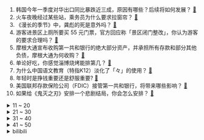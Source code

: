 1. 韩国今年一季度对华出口同比暴跌近三成，原因有哪些？后续将如何发展？ [:link:](https://www.zhihu.com/question/598612639)
2. 火车夜晚经过某些站，乘务员为什么要求拉窗帘？ [:link:](https://www.zhihu.com/question/566158526)
3. 《漫长的季节》中，龚彪的死是意外吗？ [:link:](https://www.zhihu.com/question/598589938)
4. 游客进景区上厕所要买 55 元门票，官方回应称「景区闭门整改」，你认为游客的要求合理吗？ [:link:](https://www.zhihu.com/question/598509856)
5. 摩根大通宣布收购第一共和银行的绝大部分资产，并承担所有存款和部分其他负债，摩根大通为何收购？ [:link:](https://www.zhihu.com/question/598628869)
6. 单论好吃，你感觉淄博烧烤能排第几？ [:link:](https://www.zhihu.com/question/598536889)
7. 为什么中国语文教育（特指K12）淡化了「々」的使用？ [:link:](https://www.zhihu.com/question/589118221)
8. 年轻时是挣钱重要还是舒服重要? [:link:](https://www.zhihu.com/question/595109955)
9. 美国联邦存款保险公司（FDIC）接管第一共和银行，将带来哪些影响？ [:link:](https://www.zhihu.com/question/598616483)
10. 如果给《鬼灭之刃》安排一个悲剧结局，你会怎么安排？ [:link:](https://www.zhihu.com/question/579696789)
<details>
<summary>11 ~ 20</summary>

11. 华春莹发图对比中美苏丹撤侨，有哪些信息值得关注？美国为何不撤离本国平民？ [:link:](https://www.zhihu.com/question/598600227)
12. 网友称所住客栈房间发现尸体，不堪异味才换房，客栈称目前不知道此事，哪些信息值得关注？ [:link:](https://www.zhihu.com/question/598591374)
13. 可以给大家分享一下你原神在里拍的照片嘛？ [:link:](https://www.zhihu.com/question/570751110)
14. 如何评价《明日方舟》四周年活动「孤星」？ [:link:](https://www.zhihu.com/question/597146342)
15. 尹锡悦结束访美，朝中社发文「『逆贼』的乞求之行」，有哪些信息值得关注？后续朝方将如何应对？ [:link:](https://www.zhihu.com/question/598613361)
16. 黄山景区回应大量游客厕所过夜「未超限接待，部分游客错过下山时间」，哪些信息值得关注？ [:link:](https://www.zhihu.com/question/598534067)
17. 你减肥是为了什么?只是为了好看吗？ [:link:](https://www.zhihu.com/question/595694636)
18. 史航回应性骚扰传闻，称「情绪我理解，但情况不属实」，如何看待这一回应？真实情况可能如何？ [:link:](https://www.zhihu.com/question/598637936)
19. 断舍离的厨房是什么样子的？ [:link:](https://www.zhihu.com/question/26701946)
20. 假如你是一只熊猫， 你在外头有事，还挺急的，你要怎么逃离动物园呢？ [:link:](https://www.zhihu.com/question/593665938)
</details>
<details>
<summary>21 ~ 30</summary>

21. 为什么戚继光以前，中国人很少用投石索？ [:link:](https://www.zhihu.com/question/35445673)
22. 五一档电影《长空之王》票房最终会超过 10 亿吗? [:link:](https://www.zhihu.com/question/597458392)
23. 中国象棋让对方双马不别腿，大概等于让了几个子？ [:link:](https://www.zhihu.com/question/598091846)
24. 电影《青蛇》里青蛇对白蛇到底是何种感情？ [:link:](https://www.zhihu.com/question/328511711)
25. 为什么浮世绘上的老虎长的和妖怪一样？ [:link:](https://www.zhihu.com/question/597700590)
26. NBA 历史上首次同时出现「黑五六七八」，如何评价22-23 赛季的 NBA 季后赛？ [:link:](https://www.zhihu.com/question/598584344)
27. 第一次参加『学术会议』，请问有哪些注意事项？ [:link:](https://www.zhihu.com/question/596876077)
28. 可以给一个即将考高中的人一个建议吗？ [:link:](https://www.zhihu.com/question/598544851)
29. 《灌篮高手》里，藤真健司凭什么能和牧绅一并称“神奈川双璧”？ [:link:](https://www.zhihu.com/question/450859140)
30. 如果我打 CS:GO 职业必定一换一，有人会要我吗？ [:link:](https://www.zhihu.com/question/597392074)
</details>
<details>
<summary>31 ~ 40</summary>

31. 月子里的宝宝，抱着时睡得很好，但放到床上睡一会儿就醒了，该怎么办？ [:link:](https://www.zhihu.com/question/565266535)
32. 如何评价《漫长的季节》第 12 集（大结局）？其中有哪些值得关注的剧情点？ [:link:](https://www.zhihu.com/question/597380202)
33. 《放牛班的春天》中，如果放牛班没有遇到马修老师，孩子们会怎样？ [:link:](https://www.zhihu.com/question/596583348)
34. 物体吸收的光去哪了，发生了什么物理过程？ [:link:](https://www.zhihu.com/question/587980535)
35. 多个 OPEC+ 国家开始减产石油，预计减产 116 万桶/天，将产生哪些影响？ [:link:](https://www.zhihu.com/question/598599560)
36. 2023 赛季 F1 阿塞拜疆大奖赛，佩雷兹夺冠，维斯塔潘第二，勒克莱尔第三，如何评价这场比赛？ [:link:](https://www.zhihu.com/question/598530572)
37. 旅途中遇到财物丢失、强买强卖、坐地起价、隐形消费等情况，是否该第一时间报警？除此以外还有哪些维权渠道？ [:link:](https://www.zhihu.com/question/597946880)
38. 看完《罗马假日》，你觉得让人遗憾的到底是无法相守还是从未遇见？ [:link:](https://www.zhihu.com/question/596586107)
39. 22-23 赛季 NBA 西部半决赛勇士 VS 湖人，双方各自的优劣势在哪？ [:link:](https://www.zhihu.com/question/598583595)
40. 名为 Chirper 的 AI 网络社区爆火，上万个 AI 自主聊天，人类被禁言，哪些信息值得关注？ [:link:](https://www.zhihu.com/question/598601982)
</details>
<details>
<summary>41 ~ 50</summary>

41. 上海实施多子女家庭住房公积金支持政策，家庭最高可贷 144 万元，如何看待这一政策？ [:link:](https://www.zhihu.com/question/598603267)
42. 这个五一假期你去哪玩了，留下了哪些「值得好好记下留念」的瞬间？ [:link:](https://www.zhihu.com/question/598584606)
43. 如何评价迪·斯蒂法诺的历史地位？ [:link:](https://www.zhihu.com/question/24409922)
44. 22-23 赛季 NBA 勇士国王 G7，库里 50 分创 G7 个人单场最高分，如何评价库里的表现？ [:link:](https://www.zhihu.com/question/598584470)
45. 今年五一档 18 部电影扎堆上映，看哪个不踩雷？ [:link:](https://www.zhihu.com/question/598402429)
46. 大学生有必要去健身房锻炼吗？ [:link:](https://www.zhihu.com/question/591317622)
47. 《百万美元宝贝》中的麦琪为热爱的事情不顾一切，你认为这值得吗？ [:link:](https://www.zhihu.com/question/596479704)
48. 别人的眼光真的那么重要吗？ [:link:](https://www.zhihu.com/question/597853506)
49. 如果回到夏朝，我该带什么回来以证明夏朝存在？ [:link:](https://www.zhihu.com/question/309564513)
50. 五一去露营，有哪些舒适又有风格的穿搭？ [:link:](https://www.zhihu.com/question/597671979)
</details><details>
<summary>bilibili</summary>

1. 我当爸爸了！ [:link:](//www.bilibili.com/video/BV1qh4y1n7C3)
2. 当你总觉得自己很独特时 [:link:](//www.bilibili.com/video/BV1eh41177oB)
3. 咱就是说，这是纯友谊，还是真爱情？ [:link:](//www.bilibili.com/video/BV1Vk4y1n7X1)
4. 当你试图扼杀我的电竞精神时 你已经输了 [:link:](//www.bilibili.com/video/BV1VV4y1d7BK)
5. 躲狗狗 [:link:](//www.bilibili.com/video/BV1Xo4y147Qq)
6. 离大谱！为了实现他的梦想，我们提头来见(物理)！ [:link:](//www.bilibili.com/video/BV1Do4y147RL)
7. 看完4月新番，外星人连夜毁灭地球......【泛式】 [:link:](//www.bilibili.com/video/BV1gs4y1w7jK)
8. 一群up主在欢乐谷玩共享位置捉迷藏！效果爆炸！【最终集】 [:link:](//www.bilibili.com/video/BV1ph41177Mt)
9. 《 鸡 哥 天 下 第 一 》 [:link:](//www.bilibili.com/video/BV1am4y1175K)
10. 《 机 枪 模 拟 器 》 [:link:](//www.bilibili.com/video/BV1Jz4y1Y7tB)
<details>
<summary>11 ~ 20</summary>

11. 【Minecraft】我们烧了张rtx4090,只为这300秒极致画面 [:link:](//www.bilibili.com/video/BV1Vk4y1n74b)
12. 《崩坏：星穹铁道》启程庆典 [:link:](//www.bilibili.com/video/BV1Cg4y1L7fC)
13. 保  护  砂  隐  村 [:link:](//www.bilibili.com/video/BV11V4y1R7tD)
14. 二刷许昌&胖东来！你们将会被他们的真诚而感动！ [:link:](//www.bilibili.com/video/BV1wM4y1h7y3)
15. 没开玩笑  淄博已经进化到5.0版本了... [:link:](//www.bilibili.com/video/BV1BX4y1m7jP)
16. “所以生命啊，它璀璨如歌” [:link:](//www.bilibili.com/video/BV1mm4y1y7zt)
17. "挖错了坟，该拜哪尊神啊？！" [:link:](//www.bilibili.com/video/BV13c411n7r1)
18. 爆肝半年！蝙蝠侠排名第一的神作《黑暗骑士归来》 [:link:](//www.bilibili.com/video/BV1Az4y1Y7N9)
19. 爆肝30天，手绘400张社会摇，泰裤辣！！ [:link:](//www.bilibili.com/video/BV1ps4y1w7wT)
20. [Choreography Video] SEVENTEEN - Super [:link:](//www.bilibili.com/video/BV1ea4y1V7RG)
</details>
<details>
<summary>21 ~ 30</summary>

21. 联合国正式入驻B站！ [:link:](//www.bilibili.com/video/BV1Am4y1C78m)
22. 中年男性魅力比拼！ [:link:](//www.bilibili.com/video/BV1Tc411n7Qh)
23. 没有退网，只是坐上了轮椅 [:link:](//www.bilibili.com/video/BV1bg4y1L7jY)
24. 全网公开我的浏览记录！！ [:link:](//www.bilibili.com/video/BV1Ph411L7xU)
25. 芬兰内战中，红军为什么输给了白军？曼纳海姆(中)【历史调研室39】 [:link:](//www.bilibili.com/video/BV1Mm4y1C7Ge)
26. 感受到了培育蔬菜这件事的重要性 [:link:](//www.bilibili.com/video/BV1sX4y1m7Xn)
27. 一个视频看懂王莽的一生 [:link:](//www.bilibili.com/video/BV1Ao4y1t7CD)
28. 女版海贼王（分享一波奇奇怪怪的知识） [:link:](//www.bilibili.com/video/BV15o4y1t7hd)
29. 实拍立体机动装置！以梦为翅膀，翱翔于天际！ [:link:](//www.bilibili.com/video/BV1DX4y1m7Uf)
30. 你在做一种很新的电脑 [:link:](//www.bilibili.com/video/BV1eP411273p)
</details>
<details>
<summary>31 ~ 40</summary>

31. 《原神》角色演示-「白术：治则求本」 [:link:](//www.bilibili.com/video/BV1WM411G7QZ)
32. 【怒九】淦！你们的爱好…好帅啊！！ [:link:](//www.bilibili.com/video/BV1Qa4y1V7D6)
33. 只是一次推倒重来，只道寻常了吧！ [:link:](//www.bilibili.com/video/BV1Qh4y1n7R5)
34. 不愧是一群男的想出来的节目 [:link:](//www.bilibili.com/video/BV1ih4y1n7Hm)
35. 你眼中的“老阿姨”曾经也迷倒了整个世界！ [:link:](//www.bilibili.com/video/BV1Yg4y1L7AP)
36. 年轻人的第一次，求职 [:link:](//www.bilibili.com/video/BV1qM4y187oV)
37. 都什么年代，谁还用传统方式驱鬼？！！ [:link:](//www.bilibili.com/video/BV1Na4y15718)
38. 求助大家 怎样可以把脸上的洗掉？ [:link:](//www.bilibili.com/video/BV1QV4y1R7W1)
39. 刮彩票决定自己的一日三餐！结果翻车了？ [:link:](//www.bilibili.com/video/BV1tm4y117dj)
40. 哈哈，甲方破防了 [:link:](//www.bilibili.com/video/BV1Dg4y1L7hd)
</details>
<details>
<summary>41 ~ 50</summary>

41. Emotional Damage破防哥Steven He来B站啦！ [:link:](//www.bilibili.com/video/BV1Wa4y1V7j2)
42. 感谢大妈给新崩的空气刘海 [:link:](//www.bilibili.com/video/BV1JM411G7mA)
43. 蛋 [:link:](//www.bilibili.com/video/BV1pa4y157G9)
44. 《明日方舟》EP -Morning Dew [:link:](//www.bilibili.com/video/BV14X4y1U7iR)
45. 有没有一瞬间信仰崩塌或者死心过？ [:link:](//www.bilibili.com/video/BV1kM4y187oL)
46. 爷 青 回 ！丢人之旅！【森林之子#1】 [:link:](//www.bilibili.com/video/BV19M4y187ww)
47. 《关于男朋友休假顺便带走了我腿这件事》 [:link:](//www.bilibili.com/video/BV1CM411G7XW)
48. 真正的服装设计师看《明日方舟》服装的反应第三期！ [:link:](//www.bilibili.com/video/BV1uP411274Z)
49. 中国人缺的不是技术，而是缺乏持续而长期的投入，坐得住冷板凳和耐得住寂寞 [:link:](//www.bilibili.com/video/BV13m4y117ah)
50. ⚡我 爸 就 是 力 霸 天⚡ [:link:](//www.bilibili.com/video/BV1Ha4y1575S)
</details>
<details>
<summary>51 ~ 60</summary>

51. 【崩坏星穹铁道】谁才是平民最强光锥？全角色光锥排行榜！萌新必看的光锥搭配攻略！ [:link:](//www.bilibili.com/video/BV1wX4y1U76d)
52. 特殊感染者Boomer背景故事 [:link:](//www.bilibili.com/video/BV1gP41127ki)
53. 我花了5块钱制作出了价值上千的鱼子酱，你们信吗？ [:link:](//www.bilibili.com/video/BV1ik4y1773h)
54. 狂躁！自残！自杀！梵高疯狂的真相，背后是人最深的绝望！ [:link:](//www.bilibili.com/video/BV14z4y1Y7XT)
55. 团长 黑龙江悠悠球公开赛在线开团！全场高能！🪀 [:link:](//www.bilibili.com/video/BV1yo4y1L7h1)
56. 【干货】如何像人类一样吃饭 [:link:](//www.bilibili.com/video/BV1pa4y157Bh)
57. 从零到英雄需要多久？来自老外的纸条诅咒！ [:link:](//www.bilibili.com/video/BV1ss4y1w7E3)
58. 谁喜欢克拉拉(史瓦罗)我不说 [:link:](//www.bilibili.com/video/BV1Gh4y1H78v)
59. 全网最详细！爆肝6个月，原剧+小说深度解析！让你一次看爽《权力的游戏》1-8季 [:link:](//www.bilibili.com/video/BV1HM411G7Fj)
60. 追逐夏日的颜色 [:link:](//www.bilibili.com/video/BV1Xo4y147vx)
</details>
<details>
<summary>61 ~ 70</summary>

61. 我们做了个能对话的AI派蒙，免费给大家玩！ [:link:](//www.bilibili.com/video/BV1bm4y117ba)
62. “所有人给我站一边，因为超人强我要发癫” [:link:](//www.bilibili.com/video/BV11g4y1L7uT)
63. 在20岁的青春里 要做80岁想起还会笑的事情 [:link:](//www.bilibili.com/video/BV1Js4y1R7wc)
64. 天呐！结婚3周年，飞越9000公里的惊喜… [:link:](//www.bilibili.com/video/BV1f14y1o72H)
65. 【黑塔】⚡你能忍受转圈圈的洗脑么⚡◑ω◐️⚡ [:link:](//www.bilibili.com/video/BV1BL411Y7iV)
66. 五一期间可以白拿的6款皮肤：末日机甲和时之恋人可真香！ [:link:](//www.bilibili.com/video/BV1dM4y187gp)
67. 【星穹铁道】抽卡时列车脱轨实录 [:link:](//www.bilibili.com/video/BV1ss4y1R766)
68. 我，辛稼轩，大宋词龙，人间这一趟，万分遗憾 [:link:](//www.bilibili.com/video/BV1wL411e77T)
69. 模仿一下这20年间女主戏中的形象和人设变化！猜猜都是哪些剧里的桥段？最后一个应该有模仿到位吧哈哈哈 [:link:](//www.bilibili.com/video/BV1AV4y1d73z)
70. 提前感受五一的恐惧｜人真的好多啊啊啊！！ [:link:](//www.bilibili.com/video/BV1Do4y147GW)
</details>
<details>
<summary>71 ~ 80</summary>

71. 【原神】竟能如此相似 [:link:](//www.bilibili.com/video/BV1Sk4y177RH)
72. 爆肝统计！海绵宝宝一共做了多少蟹黄堡？ [:link:](//www.bilibili.com/video/BV1Us4y1c7Ac)
73. “有 种 你 试 试” [:link:](//www.bilibili.com/video/BV1Lk4y1n7dL)
74. 实测丨在6大平台搜同样的问题，百度居然被吊打？ [:link:](//www.bilibili.com/video/BV1Ws4y1R7p7)
75. 惊呆了！当代年轻人都流行这些？！ [:link:](//www.bilibili.com/video/BV1fo4y1477n)
76. 你的贴身学习APP？TA来了！ [:link:](//www.bilibili.com/video/BV1Co4y1w7aY)
77. 探秘美国最老的麦当劳！！70年前的麦门，吃些什么？ [:link:](//www.bilibili.com/video/BV13m4y117Pt)
78. 家人们！好声音后续来了！ [:link:](//www.bilibili.com/video/BV1Fo4y1A74P)
79. 以前年轻人消费 VS 现在年轻人消费 [:link:](//www.bilibili.com/video/BV1F24y1F7Y5)
80. 童年广告系列 [:link:](//www.bilibili.com/video/BV1vM4y187ha)
</details>
<details>
<summary>81 ~ 90</summary>

81. 从上厕所的规则就知道挪威的男人地位如何了 [:link:](//www.bilibili.com/video/BV1bc411J7SR)
82. 【星穹铁道】《踏上旅途》太短不够听？让我来扩写！！ [:link:](//www.bilibili.com/video/BV1Yg4y1L7EE)
83. 【时代少年团】《时代夏令营2》03： 决战深渊之底 [:link:](//www.bilibili.com/video/BV1vh41177Hz)
84. 泰裤辣！最全全球旅游防骗指南！你肯定不知道 [:link:](//www.bilibili.com/video/BV1Wg4y1L7HA)
85. 【散人】国产恐怖《阴阳锅2》 鸳鸯锅惊魂（完结共5P） [:link:](//www.bilibili.com/video/BV1wh411L7X6)
86. 加拿大人家里水龙头是真的流牛奶啊，补钙管饱还省钱 [:link:](//www.bilibili.com/video/BV1La4y157ee)
87. 【私藏馆】张学友《她来听我的演唱会》万人大合唱现场！单身看了会流泪 [:link:](//www.bilibili.com/video/BV16g4y1L7H2)
88. 004航母能用上激光近防炮吗？【鉴定网络热门军事44】 [:link:](//www.bilibili.com/video/BV1Ls4y1R7DL)
89. 少年不可得之物，终将困其一生！ [:link:](//www.bilibili.com/video/BV1nX4y1U7np)
90. 人类天敌是什么样？【司徒之脑洞】 [:link:](//www.bilibili.com/video/BV1fh41157ah)
</details>
<details>
<summary>91 ~ 100</summary>

91. 魔都最贵商圈吃398一斤珍宝蟹，巨大蟹钳雪白蟹肉太过瘾！【凭啥这么贵ep60- 珍宝海鲜】 [:link:](//www.bilibili.com/video/BV1BM411G7hQ)
92. 穿越无人区去新疆，看美丽的水上雅丹，在戈壁无人火车站露营 [:link:](//www.bilibili.com/video/BV1oc411K73g)
93. 【STN快报第七季14】日本比美国包容！黑人街头打人，白人使劲鼓掌 [:link:](//www.bilibili.com/video/BV1VT411h74z)
94. “这个年代的动漫真的能让人热泪盈眶！！” [:link:](//www.bilibili.com/video/BV1jV4y1d74s)
95. 【奇葩作业】《请 以 问 号 为 主 题 作 诗》答： [:link:](//www.bilibili.com/video/BV1Ja4y157Ur)
96. 为什么说特鲁是洗白最成功的角色之一？ [:link:](//www.bilibili.com/video/BV1js4y1R7oG)
97. 啊？9.0 [:link:](//www.bilibili.com/video/BV1Lg4y1L7Pv)
98. 变身巫师！用我的咒语施展魔法！环球影城vlog [:link:](//www.bilibili.com/video/BV11L411h7k2)
99. “你信我！她真的只是我的好兄弟！！” [:link:](//www.bilibili.com/video/BV1zh4y1n73H)
100. 香港方面已证实，漠叔与自行车失盗案无关！ [:link:](//www.bilibili.com/video/BV1to4y1L7U9)
</details></details>